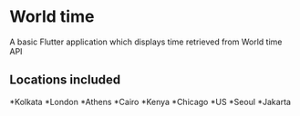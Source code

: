 # World time

A basic Flutter application which displays time retrieved from World time API

## Locations included

*Kolkata
*London
*Athens
*Cairo
*Kenya
*Chicago
*US
*Seoul
*Jakarta
